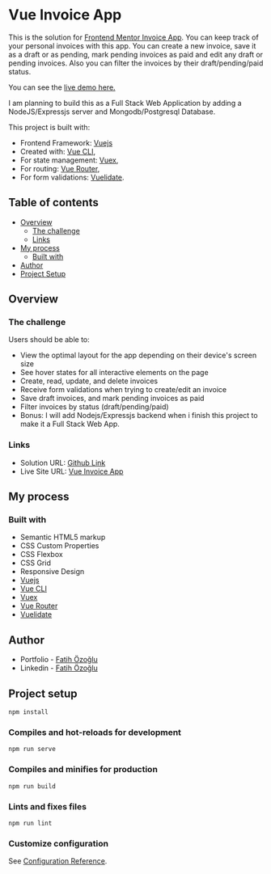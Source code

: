 # Vue Invoice App

This is the solution for [Frontend Mentor Invoice App](https://www.frontendmentor.io/challenges/invoice-app-i7KaLTQjl). You can keep track of your personal invoices with this app. You can create a new invoice, save it as a draft or as pending, mark pending invoices as paid and edit any draft or pending invoices. Also you can filter the invoices by their draft/pending/paid status.

You can see the [live demo here.](https://fozoglu-vue-invoice-app.surge.sh/)

I am planning to build this as a Full Stack Web Application by adding a NodeJS/Expressjs server and Mongodb/Postgresql Database.

This project is built with:

- Frontend Framework: [Vuejs](https://vuejs.org/)
- Created with: [Vue CLI](https://cli.vuejs.org/),
- For state management: [Vuex](https://vuex.vuejs.org/),
- For routing: [Vue Router](https://router.vuejs.org/),
- For form validations: [Vuelidate](https://vuelidate.js.org/).

## Table of contents

- [Overview](#overview)
  - [The challenge](#the-challenge)
  - [Links](#links)
- [My process](#my-process)
  - [Built with](#built-with)
- [Author](#author)
- [Project Setup](#project-setup)

## Overview

### The challenge

Users should be able to:

- View the optimal layout for the app depending on their device's screen size
- See hover states for all interactive elements on the page
- Create, read, update, and delete invoices
- Receive form validations when trying to create/edit an invoice
- Save draft invoices, and mark pending invoices as paid
- Filter invoices by status (draft/pending/paid)
- Bonus: I will add Nodejs/Expressjs backend when i finish this project to make it a Full Stack Web App.

### Links

- Solution URL: [Github Link](https://github.com/fatihozoglu/vue-invoice-app)
- Live Site URL: [Vue Invoice App](https://fozoglu-vue-invoice-app.surge.sh/)

## My process

### Built with

- Semantic HTML5 markup
- CSS Custom Properties
- CSS Flexbox
- CSS Grid
- Responsive Design
- [Vuejs](https://vuejs.org/)
- [Vue CLI](https://cli.vuejs.org/)
- [Vuex](https://vuex.vuejs.org/)
- [Vue Router](https://router.vuejs.org/)
- [Vuelidate](https://vuelidate.js.org/)

## Author

- Portfolio - [Fatih Özoğlu](https://fatihozoglu.github.io/react-portfolio/)
- Linkedin - [Fatih Özoğlu](https://www.linkedin.com/in/fatihozoglu/)

## Project setup

```
npm install
```

### Compiles and hot-reloads for development

```
npm run serve
```

### Compiles and minifies for production

```
npm run build
```

### Lints and fixes files

```
npm run lint
```

### Customize configuration

See [Configuration Reference](https://cli.vuejs.org/config/).

